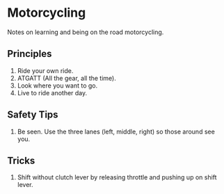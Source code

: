 # Motorcycling

Notes on learning and being on the road motorcycling.

## Principles

1. Ride your own ride.
1. ATGATT (All the gear, all the time).
1. Look where you want to go.
1. Live to ride another day.

## Safety Tips

1. Be seen. Use the three lanes (left, middle, right) so those around see you.

## Tricks

1. Shift without clutch lever by releasing throttle and pushing up on shift lever.

